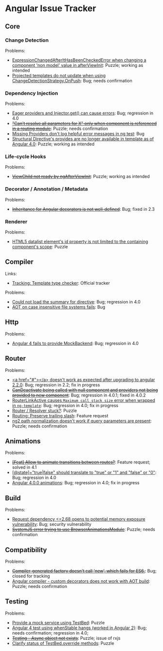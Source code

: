# Angular Issue Tracker

## Core

### Change Detection

Problems:

+ [ExpressionChangedAfterItHasBeenCheckedError when changing a component 'non model' value in afterViewInit](https://github.com/angular/angular/issues/15464): Puzzle; working as intended
+ [Projected templates do not update when using ChangeDetectionStrategy.OnPush](https://github.com/angular/angular/issues/16012): Bug; needs confirmation

### Dependency Injection

Problems:

+ [Eager providers and Injector.get() can cause errors](https://github.com/angular/angular/issues/15501): Bug; regression in 4.0
+ ~~["Can't resolve all parameters for X" only when component is referenced in a routing module](https://github.com/angular/angular/issues/15627)~~: Puzzle; needs confirmation
+ [Missing Providers don't log helpful error messages in ng test](https://github.com/angular/angular/issues/15985): Bug
+ [Structural Directive's provides are no longer available in template as of Angular 4.0](https://github.com/angular/angular/issues/15998): Puzzle; working as intended

### Life-cycle Hooks

Problems:

+ ~~[ViewChild not ready by ngAfterViewInit](https://github.com/angular/angular/issues/15100)~~: Puzzle; working as intended

### Decorator / Annotation / Metadata

Problems:

+ ~~[Inheritance for Angular decorators is not well-defined](https://github.com/angular/angular/issues/11606)~~: Bug; fixed in 2.3

### Renderer

Problems:

+ [HTML5 datalist element's id property is not limited to the containing component's scope](https://github.com/angular/angular/issues/16142): Puzzle

## Compiler

Links: 

+ [Tracking: Template type checker](https://github.com/angular/angular/issues/15988): Official tracker

Problems:

+ [Could not load the summary for directive](https://github.com/angular/angular/issues/15506): Bug; regression in 4.0
+ [AOT on case insensitive file systems fails](https://github.com/angular/angular/issues/15767): Bug

## Http

Problems:

+ [Angular 4 fails to provide MockBackend](https://github.com/angular/angular/issues/15521): Bug; regression in 4.0

## Router

Problems:

+ [&lt;a href="#"&gt;&lt;/a&gt; doesn't work as expected after upgrading to angular 2.2.0](https://github.com/angular/angular/issues/12945): Bug; regression in 2.2; fix in progress
+ ~~[CanDeactivate being called with null component and providers not being provided to new component](https://github.com/angular/angular/issues/15626)~~: Bug; regression in 4.0.1; fixed in 4.0.2
+ [RouterLinkActive causes `Maximum call stack size` error when wrapped in `ng-template`](https://github.com/angular/angular/issues/15825): Bug; regression in 4.0; fix in progress
+ [Router / Resolver stuck?](https://github.com/angular/angular/issues/15997): Puzzle
+ [Routing: Preserve trailing slash](https://github.com/angular/angular/issues/16051): Feature request
+ [ng2 path normalization doesn't work if query parameters are present](https://github.com/angular/angular/issues/16069): Puzzle; needs confirmation

## Animations

Problems:

+ ~~[[Feat] Allow to animate transitions between routes?](https://github.com/angular/angular/issues/9845)~~: Feature request; solved in 4.1
+ [[@state]="true|false" should translate to "true" or "1" and "false" or "0"](https://github.com/angular/angular/issues/15433): Bug; regression in 4.0
+ [Angular 4.0.0 animations](https://github.com/angular/angular/issues/15507): Bug; regression in 4.0; fix in progress

## Build

Problems:

+ [Request dependency <=2.68 opens to potential memory exposure vulnerability](https://github.com/angular/angular/issues/10352): Bug; security vulnerability
+ ~~[SystemJS error trying to use BrowserAnimationsModule](https://github.com/angular/angular/issues/16027)~~: Puzzle; needs confirmation

## Compatibility

Problems:

+ ~~[Compiler-generated factory doesn't call 'new', which fails for ES6.](https://github.com/angular/angular/issues/14816)~~: Bug; closed for tracking
+ [Angular compiler - custom decorators does not work with AOT build](https://github.com/angular/angular/issues/16023): Puzzle; needs confirmation

## Testing

Problems:

+ [Provide a mock service using TestBed](https://github.com/angular/angular/issues/10727): Puzzle
+ [Angular 4 test using whenStable hangs (worked in Angular 2)](https://github.com/angular/angular/issues/15486): Bug; needs confirmation; regression in 4.0;
+ ~~[Testing - Async object not exists](https://github.com/angular/angular/issues/15889)~~: Puzzle; issue of rxjs
+ [Clarify status of TestBed.override<X> methods](https://github.com/angular/angular/issues/16026): Puzzle


